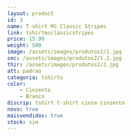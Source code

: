 ```yaml
---
layout: product
id: 3
name: T-shirt MS Classic Stripes
link: tshirtmsclassicstripes
price: 15.90
weight: 500
image: /assets/images/produtos2/1.jpg
sec: /assets/images/produtos2/1.2.jpg
thir: /assets/images/produtos2/2.jpg
att: padrao
categoria: tshirts
color:
    - Cinzento
    - Branco
discrip: tshirt t-shirt cinza cinzento
novo: true
maisvendidos: true
stock: sim
---
```

